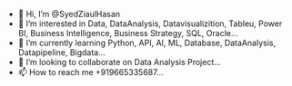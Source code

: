 - 👋 Hi, I’m @SyedZiaulHasan
- 👀 I’m interested in Data, DataAnalysis, Datavisualizition, Tableu, Power BI, Business Intelligence, Business Strategy, SQL, Oracle...
- 🌱 I’m currently learning Python, API, AI, ML, Database, DataAnalysis, Datapipeline, Bigdata... 
- 💞️ I’m looking to collaborate on Data Analysis Project...
- 📫 How to reach me +919665335687...

<!---
SyedZiaulHasan/SyedZiaulHasan is a ✨ special ✨ repository because its `README.md` (this file) appears on your GitHub profile.
You can click the Preview link to take a look at your changes.
--->
